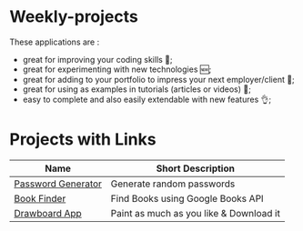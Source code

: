 # Weekly-projects

These applications are :

- great for improving your coding skills 💪;
- great for experimenting with new technologies 🆕;
- great for adding to your portfolio to impress your next employer/client 📁;
- great for using as examples in tutorials (articles or videos) 📃;
- easy to complete and also easily extendable with new features 👌;

# Projects with Links

| Name                                                           | Short Description                 |
| -------------------------------------------------------------- | --------------------------------- |
| [Password Generator](https://codepen.io/yash-278/full/OJyVoqG) | Generate random passwords         |
| [Book Finder](https://ethereal-remarkable-kangaroo.glitch.me/) | Find Books using Google Books API |
| [Drawboard App](https://spectrum-enchanted-hope.glitch.me/)    | Paint as much as you like & Download it |
